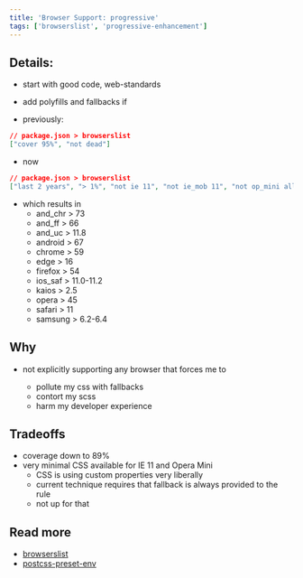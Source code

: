```yaml
---
title: 'Browser Support: progressive'
tags: ['browserslist', 'progressive-enhancement']
---
```


## Details:

- start with good code, web-standards
- add polyfills and fallbacks if

- previously:

```json
// package.json > browserslist
["cover 95%", "not dead"]
```

- now

```json
// package.json > browserslist
["last 2 years", "> 1%", "not ie 11", "not ie_mob 11", "not op_mini all"]
```

- which results in
  - and_chr > 73
  - and_ff > 66
  - and_uc > 11.8
  - android > 67
  - chrome > 59
  - edge > 16
  - firefox > 54
  - ios_saf > 11.0-11.2
  - kaios > 2.5
  - opera > 45
  - safari > 11
  - samsung > 6.2-6.4

## Why

- not explicitly supporting any browser that forces me to

  - pollute my css with fallbacks
  - contort my scss
  - harm my developer experience

## Tradeoffs

- coverage down to 89%
- very minimal CSS available for IE 11 and Opera Mini
  - CSS is using custom properties very liberally
  - current technique requires that fallback is always provided to the rule
  - not up for that

## Read more

- [browserslist](https://github.com/browserslist/browserslist)
- [postcss-preset-env](https://github.com/csstools/postcss-preset-env)
